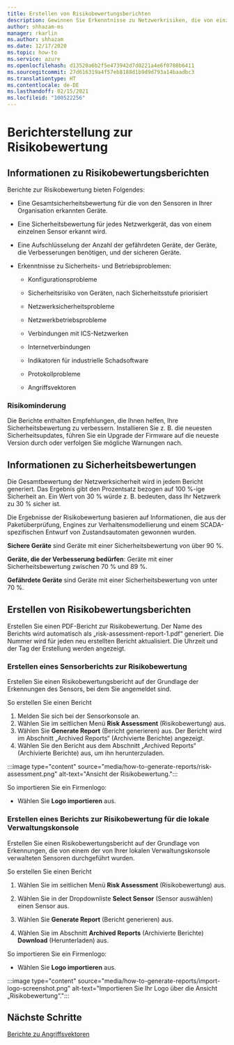 ```yaml
---
title: Erstellen von Risikobewertungsberichten
description: Gewinnen Sie Erkenntnisse zu Netzwerkrisiken, die von einzelnen Sensoren erkannt wurden, oder eine aggregierte Ansicht der von allen Sensoren erkannten Risiken.
author: shhazam-ms
manager: rkarlin
ms.author: shhazam
ms.date: 12/17/2020
ms.topic: how-to
ms.service: azure
ms.openlocfilehash: d13520a6b2f5e473942d7d0221a4e6f0708b6411
ms.sourcegitcommit: 27d616319a4f57eb8188d1b9d9d793a14baadbc3
ms.translationtype: HT
ms.contentlocale: de-DE
ms.lasthandoff: 02/15/2021
ms.locfileid: "100522256"
---
```

# <a name="risk-assessment-reporting"></a>Berichterstellung zur Risikobewertung

## <a name="about-risk-assessment-reports"></a>Informationen zu Risikobewertungsberichten

Berichte zur Risikobewertung bieten Folgendes:

- Eine Gesamtsicherheitsbewertung für die von den Sensoren in Ihrer Organisation erkannten Geräte.

- Eine Sicherheitsbewertung für jedes Netzwerkgerät, das von einem einzelnen Sensor erkannt wird.

- Eine Aufschlüsselung der Anzahl der gefährdeten Geräte, der Geräte, die Verbesserungen benötigen, und der sicheren Geräte.

-  Erkenntnisse zu Sicherheits- und Betriebsproblemen:

    - Konfigurationsprobleme

    - Sicherheitsrisiko von Geräten, nach Sicherheitsstufe priorisiert

    - Netzwerksicherheitsprobleme

    - Netzwerkbetriebsprobleme

    - Verbindungen mit ICS-Netzwerken

    - Internetverbindungen

    - Indikatoren für industrielle Schadsoftware

    - Protokollprobleme

    - Angriffsvektoren

### <a name="risk-mitigation"></a>Risikominderung

Die Berichte enthalten Empfehlungen, die Ihnen helfen, Ihre Sicherheitsbewertung zu verbessern. Installieren Sie z. B. die neuesten Sicherheitsupdates, führen Sie ein Upgrade der Firmware auf die neueste Version durch oder verfolgen Sie mögliche Warnungen nach.

## <a name="about-security-scores"></a>Informationen zu Sicherheitsbewertungen

Die Gesamtbewertung der Netzwerksicherheit wird in jedem Bericht generiert. Das Ergebnis gibt den Prozentsatz bezogen auf 100 %-ige Sicherheit an. Ein Wert von 30 % würde z. B. bedeuten, dass Ihr Netzwerk zu 30 % sicher ist.

Die Ergebnisse der Risikobewertung basieren auf Informationen, die aus der Paketüberprüfung, Engines zur Verhaltensmodellierung und einem SCADA-spezifischen Entwurf von Zustandsautomaten gewonnen wurden.

**Sichere Geräte** sind Geräte mit einer Sicherheitsbewertung von über 90 %.

**Geräte, die der Verbesserung bedürfen**: Geräte mit einer Sicherheitsbewertung zwischen 70 % und 89 %.

**Gefährdete Geräte** sind Geräte mit einer Sicherheitsbewertung von unter 70 %.

## <a name="create-risk-assessment-reports"></a>Erstellen von Risikobewertungsberichten

Erstellen Sie einen PDF-Bericht zur Risikobewertung. Der Name des Berichts wird automatisch als „risk-assessment-report-1.pdf“ generiert. Die Nummer wird für jeden neu erstellten Bericht aktualisiert.  Die Uhrzeit und der Tag der Erstellung werden angezeigt.

### <a name="create-a-sensor-risk-assessment-report"></a>Erstellen eines Sensorberichts zur Risikobewertung

Erstellen Sie einen Risikobewertungsbericht auf der Grundlage der Erkennungen des Sensors, bei dem Sie angemeldet sind.

So erstellen Sie einen Bericht

1. Melden Sie sich bei der Sensorkonsole an.
1. Wählen Sie im seitlichen Menü **Risk Assessment** (Risikobewertung) aus.
1. Wählen Sie **Generate Report** (Bericht generieren) aus. Der Bericht wird im Abschnitt „Archived Reports“ (Archivierte Berichte) angezeigt.
1. Wählen Sie den Bericht aus dem Abschnitt „Archived Reports“ (Archivierte Berichte) aus, um ihn herunterzuladen.

:::image type="content" source="media/how-to-generate-reports/risk-assessment.png" alt-text="Ansicht der Risikobewertung.":::

So importieren Sie ein Firmenlogo:

- Wählen Sie **Logo importieren** aus.

### <a name="create-an-on-premises-management-console-risk-assessment-report"></a>Erstellen eines Berichts zur Risikobewertung für die lokale Verwaltungskonsole

Erstellen Sie einen Risikobewertungsbericht auf der Grundlage von Erkennungen, die von einem der von Ihrer lokalen Verwaltungskonsole verwalteten Sensoren durchgeführt wurden. 

So erstellen Sie einen Bericht

1. Wählen Sie im seitlichen Menü **Risk Assessment** (Risikobewertung) aus.

2. Wählen Sie in der Dropdownliste **Select Sensor** (Sensor auswählen) einen Sensor aus.

3. Wählen Sie **Generate Report** (Bericht generieren) aus.

4. Wählen Sie im Abschnitt **Archived Reports** (Archivierte Berichte) **Download** (Herunterladen) aus.

So importieren Sie ein Firmenlogo:

- Wählen Sie **Logo importieren** aus.

:::image type="content" source="media/how-to-generate-reports/import-logo-screenshot.png" alt-text="Importieren Sie Ihr Logo über die Ansicht „Risikobewertung“.":::

## <a name="next-steps"></a>Nächste Schritte

[Berichte zu Angriffsvektoren](how-to-create-attack-vector-reports.md)

